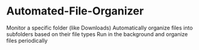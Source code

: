 # Automated-File-Organizer
Monitor a specific folder (like Downloads) Automatically organize files into subfolders based on their file types Run in the background and organize files periodically
